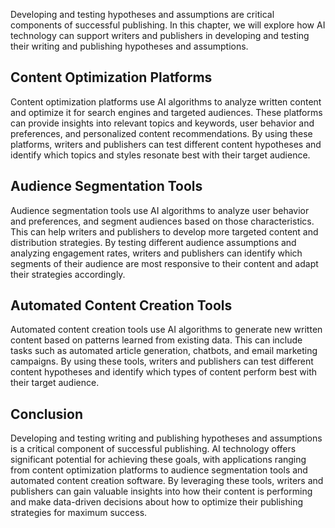 

Developing and testing hypotheses and assumptions are critical components of successful publishing. In this chapter, we will explore how AI technology can support writers and publishers in developing and testing their writing and publishing hypotheses and assumptions.

Content Optimization Platforms
------------------------------

Content optimization platforms use AI algorithms to analyze written content and optimize it for search engines and targeted audiences. These platforms can provide insights into relevant topics and keywords, user behavior and preferences, and personalized content recommendations. By using these platforms, writers and publishers can test different content hypotheses and identify which topics and styles resonate best with their target audience.

Audience Segmentation Tools
---------------------------

Audience segmentation tools use AI algorithms to analyze user behavior and preferences, and segment audiences based on those characteristics. This can help writers and publishers to develop more targeted content and distribution strategies. By testing different audience assumptions and analyzing engagement rates, writers and publishers can identify which segments of their audience are most responsive to their content and adapt their strategies accordingly.

Automated Content Creation Tools
--------------------------------

Automated content creation tools use AI algorithms to generate new written content based on patterns learned from existing data. This can include tasks such as automated article generation, chatbots, and email marketing campaigns. By using these tools, writers and publishers can test different content hypotheses and identify which types of content perform best with their target audience.

Conclusion
----------

Developing and testing writing and publishing hypotheses and assumptions is a critical component of successful publishing. AI technology offers significant potential for achieving these goals, with applications ranging from content optimization platforms to audience segmentation tools and automated content creation software. By leveraging these tools, writers and publishers can gain valuable insights into how their content is performing and make data-driven decisions about how to optimize their publishing strategies for maximum success.

